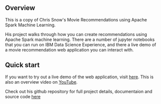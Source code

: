 ## Overview

This is a copy of Chris Snow's Movie Recommendations using Apache Spark Machine Learning. 

His project walks through how you can create recommendations using Apache Spark machine learning.  There are a number of jupyter notebooks that you can run on IBM Data Science Experience, and there a live demo of a movie recommendation web application you can interact with.



## Quick start

If you want to try out a live demo of the web application, visit [here](https://movie-recommend-demo.mybluemix.net/).  This is also an overview video on [YouTube](https://www.youtube.com/watch?v=is9ZzgbGSdM).

Check out his github repository for full project details, documentaion and source code [here](https://github.com/snowch/movie-recommender-demo/) 